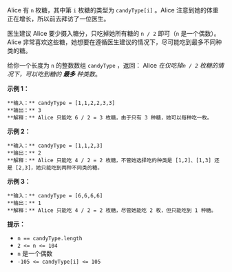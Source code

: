 Alice 有 `n` 枚糖，其中第 `i` 枚糖的类型为 `candyType[i]` 。Alice 注意到她的体重正在增长，所以前去拜访了一位医生。

医生建议 Alice 要少摄入糖分，只吃掉她所有糖的 `n / 2` 即可（`n` 是一个偶数）。Alice
非常喜欢这些糖，她想要在遵循医生建议的情况下，尽可能吃到最多不同种类的糖。

给你一个长度为 `n` 的整数数组 `candyType` ，返回： Alice _在仅吃掉`n / 2` 枚糖的情况下，可以吃到糖的 **最多**
种类数_。



**示例 1：**

    
    
    **输入：** candyType = [1,1,2,2,3,3]
    **输出：** 3
    **解释：** Alice 只能吃 6 / 2 = 3 枚糖，由于只有 3 种糖，她可以每种吃一枚。
    

**示例 2：**

    
    
    **输入：** candyType = [1,1,2,3]
    **输出：** 2
    **解释：** Alice 只能吃 4 / 2 = 2 枚糖，不管她选择吃的种类是 [1,2]、[1,3] 还是 [2,3]，她只能吃到两种不同类的糖。
    

**示例 3：**

    
    
    **输入：** candyType = [6,6,6,6]
    **输出：** 1
    **解释：** Alice 只能吃 4 / 2 = 2 枚糖，尽管她能吃 2 枚，但只能吃到 1 种糖。
    



**提示：**

  * `n == candyType.length`
  * `2 <= n <= 104`
  * `n` 是一个偶数
  * `-105 <= candyType[i] <= 105`

